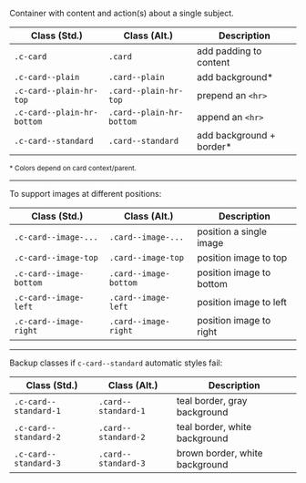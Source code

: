 Container with content and action(s) about a single subject.

| Class (Std.)               | Class (Alt.)             | Description
| - | - | - |
| `.c-card`                  | `.card`                  | add padding to content
| `.c-card--plain`           | `.card--plain`           | add background*
| `.c-card--plain-hr-top`    | `.card--plain-hr-top`    | prepend an `<hr>`
| `.c-card--plain-hr-bottom` | `.card--plain-hr-bottom` | append an `<hr>`
| `.c-card--standard`        | `.card--standard`        | add background + border*

<small>* Colors depend on card context/parent.</small>

---

To support images at different positions:

| Class (Std.)               | Class (Alt.)             | Description
| - | - | - |
| `.c-card--image-...`       | `.card--image-...`       | position a single image
| `.c-card--image-top`       | `.card--image-top`       | position image to top
| `.c-card--image-bottom`    | `.card--image-bottom`    | position image to bottom
| `.c-card--image-left`      | `.card--image-left`      | position image to left
| `.c-card--image-right`     | `.card--image-right`     | position image to right

---

Backup classes if `c-card--standard` automatic styles fail:

| Class (Std.)          | Class (Alt.)        | Description
| - | - | - |
| `.c-card--standard-1` | `.card--standard-1` | teal border, gray background
| `.c-card--standard-2` | `.card--standard-2` | teal border, white background
| `.c-card--standard-3` | `.card--standard-3` | brown border, white background
